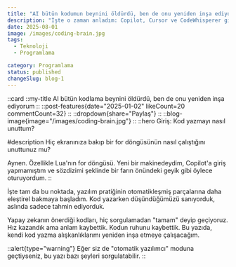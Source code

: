 ```yaml
---
title: "AI bütün kodumun beynini öldürdü, ben de onu yeniden inşa ediyorum"
description: "İşte o zaman anladım: Copilot, Cursor ve CodeWhisperer gibi yapay zeka araçları parmaklarımızı yavaş yavaş uyuşturdu. Her zamankinden daha hızlı kod yazıyoruz ama aynı zamanda daha az düşünüyoruz. Ritüeller gibi tekrarlayan komutları kullanıyoruz. Otomatik tamamlamayı kutsal kitap gibi kabul ediyoruz. Kodun neden çalıştığını unutup, sadece işe yaradığına seviniyoruz."
date: 2025-08-01
image: /images/coding-brain.jpg
tags:
  - Teknoloji
  - Programlama

category: Programlama
status: published
changeSlug: blog-1
---
```

::card
::my-title
AI bütün kodlama beynini öldürdü, ben de onu yeniden inşa ediyorum
::
::post-features{date="2025-01-02" likeCount=20 commentCount=32}
::
::dropdown{share="Paylaş"}
::
::blog-image{image="/images/coding-brain.jpg"}
::
::hero
Giriş: Kod yazmayı nasıl unuttum?

#description
Hiç ekranınıza bakıp bir for döngüsünün nasıl çalıştığını unuttunuz mu?

Aynen. Özellikle Lua'nın for döngüsü. Yeni bir makinedeydim, Copilot'a giriş yapmamıştım ve sözdizimi şeklinde bir farın önündeki geyik gibi öylece oturuyordum.
::



İşte tam da bu noktada, yazılım pratiğinin otomatikleşmiş parçalarına daha eleştirel bakmaya başladım. Kod yazarken düşündüğümüzü sanıyorduk, aslında sadece tahmin ediyorduk.

Yapay zekanın önerdiği kodları, hiç sorgulamadan "tamam" deyip geçiyoruz. Hız kazandık ama anlam kaybettik. Kodun ruhunu kaybettik. Bu yazıda, kendi kod yazma alışkanlıklarımı yeniden inşa etmeye çalışacağım.

::alert{type="warning"}
Eğer siz de "otomatik yazılımcı" moduna geçtiyseniz, bu yazı bazı şeyleri sorgulatabilir.
::
